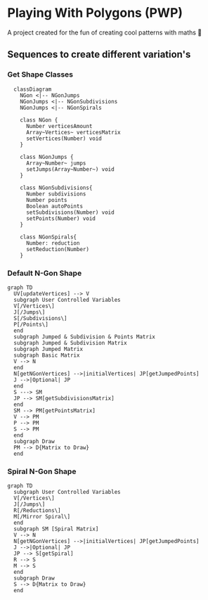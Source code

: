 # Playing With Polygons (PWP)

A project created for the fun of creating cool patterns with maths 🔢

## Sequences to create different variation's

### Get Shape Classes

```mermaid
  classDiagram
    NGon <|-- NGonJumps
    NGonJumps <|-- NGonSubdivisions
    NGonJumps <|-- NGonSpirals

    class NGon {
      Number verticesAmount
      Array~Vertices~ verticesMatrix
      setVertices(Number) void
    }

    class NGonJumps {
      Array~Number~ jumps
      setJumps(Array~Number~) void
    }

    class NGonSubdivisions{
      Number subdivisions
      Number points
      Boolean autoPoints
      setSubdivisions(Number) void
      setPoints(Number) void
    }

    class NGonSpirals{
      Number: reduction
      setReduction(Number)
    }
```

### Default N-Gon Shape

```mermaid
graph TD
  UV[updateVertices] --> V
  subgraph User Controlled Variables
  V[/Vertices\]
  J[/Jumps\]
  S[/Subdivisions\]
  P[/Points\]
  end
  subgraph Jumped & Subdivision & Points Matrix
  subgraph Jumped & Subdivision Matrix
  subgraph Jumped Matrix
  subgraph Basic Matrix
  V --> N
  end
  N[getNGonVertices] -->|initialVertices| JP[getJumpedPoints]
  J -->|Optional| JP
  end
  S ---> SM
  JP --> SM[getSubdivisionsMatrix]
  end
  SM --> PM[getPointsMatrix]
  V --> PM
  P --> PM
  S --> PM
  end
  subgraph Draw
  PM --> D{Matrix to Draw}
  end
```

### Spiral N-Gon Shape

```mermaid
graph TD
  subgraph User Controlled Variables
  V[/Vertices\]
  J[/Jumps\]
  R[/Reductions\]
  M[/Mirror Spiral\]
  end
  subgraph SM [Spiral Matrix]
  V --> N
  N[getNGonVertices] -->|initialVertices| JP[getJumpedPoints]
  J -->|Optional| JP
  JP --> S[getSpiral]
  R --> S
  M --> S
  end
  subgraph Draw
  S --> D{Matrix to Draw}
  end
```
